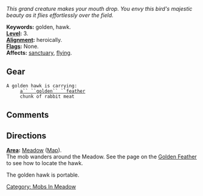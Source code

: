 *This grand creature makes your mouth drop. You envy this bird's
majestic beauty as it flies effortlessly over the field.*

**Keywords:** golden, hawk.  
**[Level](Level "wikilink"):** 3.  
**[Alignment](Alignment "wikilink"):** heroically.  
**[Flags](:Category:_Mob_Types "wikilink"):** None.  
**Affects:** [sanctuary](Sanctuary "wikilink"),
[flying](Flying "wikilink").  

## Gear

`A golden hawk is carrying:`  
`     `[`a`` ``golden`` ``feather`](Golden_Feather "wikilink")  
`     chunk of rabbit meat`

## Comments

## Directions

**[Area](:Category:_Areas "wikilink"):**
[Meadow](:Category:_Meadow "wikilink") ([Map](Meadow_Map "wikilink")).  
The mob wanders around the Meadow. See the page on the [Golden
Feather](Golden_Feather "wikilink") to see how to locate the hawk.

The golden hawk is portable.  

[Category: Mobs In Meadow](Category:_Mobs_In_Meadow "wikilink")
